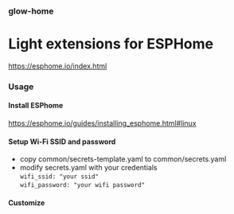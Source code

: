 ### glow-home 
# Light extensions for ESPHome

https://esphome.io/index.html  

### Usage
#### Install ESPhome  
https://esphome.io/guides/installing_esphome.html#linux
#### Setup Wi-Fi SSID and password  
- copy common/secrets-template.yaml to common/secrets.yaml  
- modify secrets.yaml with your credentials  
``wifi_ssid: "your ssid"``  
``wifi_password: "your wifi password"``
#### Customize